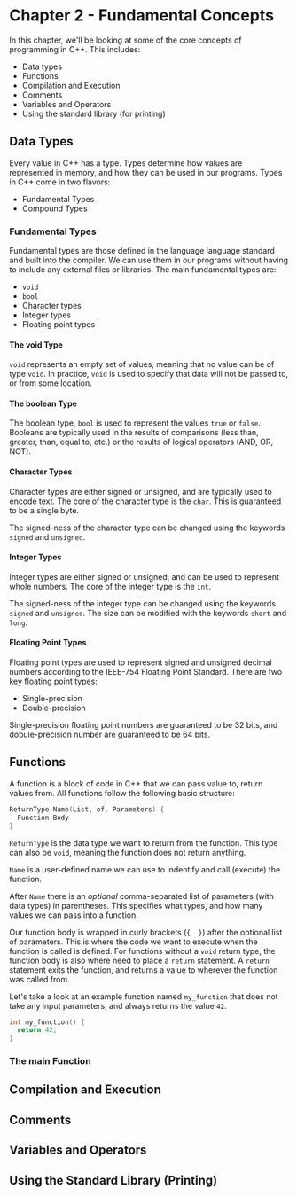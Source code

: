 # Chapter 2 - Fundamental Concepts

In this chapter, we'll be looking at some of the core concepts of programming in C++. This includes:

- Data types
- Functions
- Compilation and Execution
- Comments
- Variables and Operators
- Using the standard library (for printing)

## Data Types

Every value in C++ has a type. Types determine how values are represented in memory, and how they can be used in our programs. Types in C++ come in two flavors:

- Fundamental Types
- Compound Types

### Fundamental Types

Fundamental types are those defined in the language language standard and built into the compiler. We can use them in our programs without having to include any external files or libraries. The main fundamental types are:

- `void`
- `bool`
- Character types
- Integer types
- Floating point types

#### The void Type

`void` represents an empty set of values, meaning that no value can be of type `void`. In practice, `void` is used to specify that data will not be passed to, or from some location.

#### The boolean Type

The boolean type, `bool` is used to represent the values `true` or `false`. Booleans are typically used in the results of comparisons (less than, greater, than, equal to, etc.) or the results of logical operators (AND, OR, NOT).

#### Character Types

Character types are either signed or unsigned, and are typically used to encode text. The core of the character type is the `char`. This is guaranteed to be a single byte.

The signed-ness of the character type can be changed using the keywords `signed` and `unsigned`.

#### Integer Types

Integer types are either signed or unsigned, and can be used to represent whole numbers. The core of the integer type is the `int`.

The signed-ness of the integer type can be changed using the keywords `signed` and `unsigned`. The size can be modified with the keywords `short` and `long`.

#### Floating Point Types

Floating point types are used to represent signed and unsigned decimal numbers according to the IEEE-754 Floating Point Standard. There are two key floating point types:

- Single-precision
- Double-precision

Single-precision floating point numbers are guaranteed to be 32 bits, and dobule-precision number are guaranteed to be 64 bits.

## Functions

A function is a block of code in C++ that we can pass value to, return values from. All functions follow the following basic structure:

```cpp
ReturnType Name(List, of, Parameters) {
  Function Body
}
```

`ReturnType` is the data type we want to return from the function. This type can also be `void`, meaning the function does not return anything.

`Name` is a user-defined name we can use to indentify and call (execute) the function.

After `Name` there is an *optional* comma-separated list of parameters (with data types) in parentheses. This specifies what types, and how many values we can pass into a function.

Our function body is wrapped in curly brackets (`{  }`) after the optional list of parameters. This is where the code we want to execute when the function is called is defined. For functions without a `void` return type, the function body is also where need to place a `return` statement. A `return` statement exits the function, and returns a value to wherever the function was called from.

Let's take a look at an example function named `my_function` that does not take any input parameters, and always returns the value `42`.

```cpp
int my_function() {
  return 42;
}
```

### The main Function

## Compilation and Execution

## Comments

## Variables and Operators

## Using the Standard Library (Printing)
